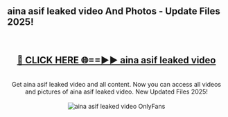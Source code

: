<h2>aina asif leaked video And Photos - Update Files 2025!</h2>
<br>
<div align="center">
<h2><a href="https://linkcuts.com/hfmhzwbr" rel="nofollow">🔴 CLICK HERE 🌐==►► aina asif leaked video</a></h2>
<br>
Get aina asif leaked video and all content. Now you can access all videos and pictures of aina asif leaked video. New Updated Files 2025!
<br>
<br>
<a href="https://linkcuts.com/hfmhzwbr" rel="nofollow" data-target="animated-image.originalLink"><img src="https://i.ibb.co.com/WyWwxjT/player-gif2.gif" alt="aina asif leaked video OnlyFans" style="max-width: 100%; display: inline-block;" data-target="animated-image.originalImage"></a>
</div>
<br>